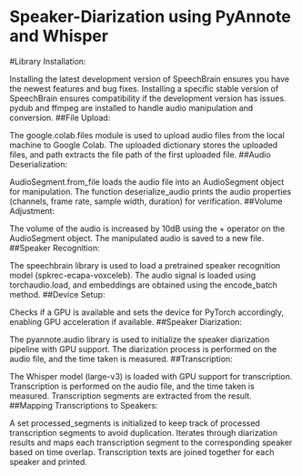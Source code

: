 # Speaker-Diarization using PyAnnote and Whisper
#Library Installation:

Installing the latest development version of SpeechBrain ensures you have the newest features and bug fixes.
Installing a specific stable version of SpeechBrain ensures compatibility if the development version has issues.
pydub and ffmpeg are installed to handle audio manipulation and conversion.
##File Upload:

The google.colab.files module is used to upload audio files from the local machine to Google Colab.
The uploaded dictionary stores the uploaded files, and path extracts the file path of the first uploaded file.
##Audio Deserialization:

AudioSegment.from_file loads the audio file into an AudioSegment object for manipulation.
The function deserialize_audio prints the audio properties (channels, frame rate, sample width, duration) for verification.
##Volume Adjustment:

The volume of the audio is increased by 10dB using the + operator on the AudioSegment object.
The manipulated audio is saved to a new file.
##Speaker Recognition:

The speechbrain library is used to load a pretrained speaker recognition model (spkrec-ecapa-voxceleb).
The audio signal is loaded using torchaudio.load, and embeddings are obtained using the encode_batch method.
##Device Setup:

Checks if a GPU is available and sets the device for PyTorch accordingly, enabling GPU acceleration if available.
##Speaker Diarization:

The pyannote.audio library is used to initialize the speaker diarization pipeline with GPU support.
The diarization process is performed on the audio file, and the time taken is measured.
##Transcription:

The Whisper model (large-v3) is loaded with GPU support for transcription.
Transcription is performed on the audio file, and the time taken is measured.
Transcription segments are extracted from the result.
##Mapping Transcriptions to Speakers:

A set processed_segments is initialized to keep track of processed transcription segments to avoid duplication.
Iterates through diarization results and maps each transcription segment to the corresponding speaker based on time overlap.
Transcription texts are joined together for each speaker and printed.
